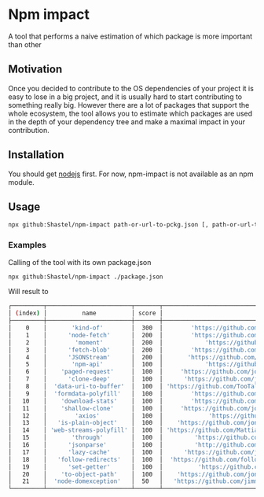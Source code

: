 # Npm impact

A tool that performs a naive estimation of which package is more important than other

## Motivation

Once you decided to contribute to the OS dependencies of your project it is easy to lose in a big project, and it is usually hard to start contributing to something really big. However there are a lot of packages that support the whole ecosystem, the tool allows you to estimate which packages are used in the depth of your dependency tree and make a maximal impact in your contribution. 

## Installation

You should get [nodejs](https://nodejs.org/en/) first.
For now, npm-impact is not available as an npm module.

## Usage

```sh
npx github:Shastel/npm-impact path-or-url-to-pckg.json [, path-or-url-to-pckg.json]
```

### Examples

Calling of the tool with its own package.json

```sh
npx github:Shastel/npm-impact ./package.json
```

Will result to

```sh
┌─────────┬────────────────────────┬───────┬─────────────────────────────────────────────────────────────────┐
│ (index) │          name          │ score │                             issues                              │
├─────────┼────────────────────────┼───────┼─────────────────────────────────────────────────────────────────┤
│    0    │       'kind-of'        │  300  │        'https://github.com/jonschlinkert/kind-of/issues'        │
│    1    │      'node-fetch'      │  200  │        'https://github.com/node-fetch/node-fetch/issues'        │
│    2    │        'moment'        │  200  │            'https://github.com/moment/moment/issues'            │
│    3    │      'fetch-blob'      │  200  │        'https://github.com/node-fetch/fetch-blob/issues'        │
│    4    │      'JSONStream'      │  200  │       'https://github.com/dominictarr/JSONStream/issues'        │
│    5    │       'npm-api'        │  100  │            'https://github.com/doowb/npm-api/issues'            │
│    6    │    'paged-request'     │  100  │     'https://github.com/jonschlinkert/paged-request/issues'     │
│    7    │      'clone-deep'      │  100  │      'https://github.com/jonschlinkert/clone-deep/issues'       │
│    8    │  'data-uri-to-buffer'  │  100  │ 'https://github.com/TooTallNate/node-data-uri-to-buffer/issues' │
│    9    │  'formdata-polyfill'   │  100  │        'https://github.com/jimmywarting/FormData/issues'        │
│   10    │    'download-stats'    │  100  │        'https://github.com/doowb/download-stats/issues'         │
│   11    │    'shallow-clone'     │  100  │     'https://github.com/jonschlinkert/shallow-clone/issues'     │
│   12    │        'axios'         │  100  │             'https://github.com/axios/axios/issues'             │
│   13    │   'is-plain-object'    │  100  │    'https://github.com/jonschlinkert/is-plain-object/issues'    │
│   14    │ 'web-streams-polyfill' │  100  │ 'https://github.com/MattiasBuelens/web-streams-polyfill/issues' │
│   15    │       'through'        │  100  │         'https://github.com/dominictarr/through/issues'         │
│   16    │      'jsonparse'       │  100  │         'http://github.com/creationix/jsonparse/issues'         │
│   17    │      'lazy-cache'      │  100  │      'https://github.com/jonschlinkert/lazy-cache/issues'       │
│   18    │   'follow-redirects'   │  100  │  'https://github.com/follow-redirects/follow-redirects/issues'  │
│   19    │      'set-getter'      │  100  │          'https://github.com/doowb/set-getter/issues'           │
│   20    │    'to-object-path'    │  100  │    'https://github.com/jonschlinkert/to-object-path/issues'     │
│   21    │  'node-domexception'   │  50   │   'https://github.com/jimmywarting/node-domexception/issues'    │
└─────────┴────────────────────────┴───────┴─────────────────────────────────────────────────────────────────┘
```
